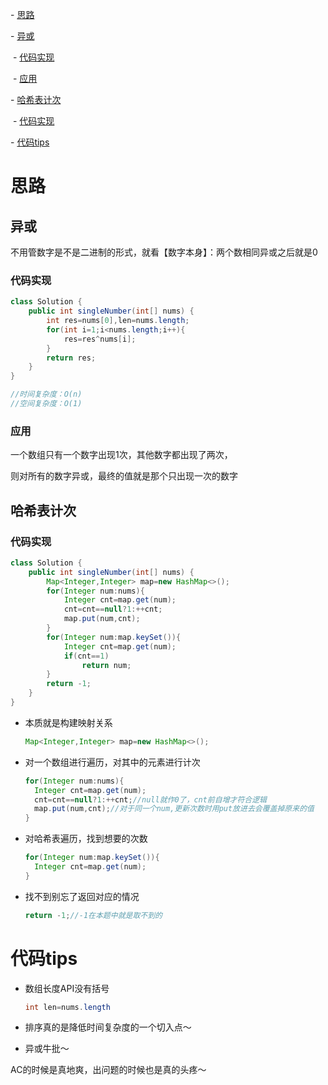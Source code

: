 \- [思路](#思路)

  \- [异或](#异或)

​    \- [代码实现](#代码实现)

​    \- [应用](#应用)

  \- [哈希表计次](#哈希表计次)

​    \- [代码实现](#代码实现-1)

\- [代码tips](#代码tips)



# 思路

## 异或

不用管数字是不是二进制的形式，就看【数字本身】：两个数相同异或之后就是0

### 代码实现

```java
class Solution {
    public int singleNumber(int[] nums) {
        int res=nums[0],len=nums.length;
        for(int i=1;i<nums.length;i++){
            res=res^nums[i];
        }
        return res;
    }
}

//时间复杂度：O(n)
//空间复杂度：O(1)
```

### 应用

一个数组只有一个数字出现1次，其他数字都出现了两次，

则对所有的数字异或，最终的值就是那个只出现一次的数字

## 哈希表计次

### 代码实现

```java
class Solution {
    public int singleNumber(int[] nums) {
        Map<Integer,Integer> map=new HashMap<>();
        for(Integer num:nums){
            Integer cnt=map.get(num);
            cnt=cnt==null?1:++cnt;
            map.put(num,cnt);
        }
        for(Integer num:map.keySet()){
            Integer cnt=map.get(num);
            if(cnt==1)
                return num;
        }
        return -1;
    }
}
```

- 本质就是构建映射关系

  ```java
  Map<Integer,Integer> map=new HashMap<>();
  ```

- 对一个数组进行遍历，对其中的元素进行计次

  ```java
  for(Integer num:nums){
    Integer cnt=map.get(num);
    cnt=cnt==null?1:++cnt;//null就作0了，cnt前自增才符合逻辑
    map.put(num,cnt);//对于同一个num,更新次数时用put放进去会覆盖掉原来的值
  }
  ```

- 对哈希表遍历，找到想要的次数

  ```java
  for(Integer num:map.keySet()){
    Integer cnt=map.get(num);
  }
  ```

- 找不到别忘了返回对应的情况

  ```java
  return -1;//-1在本题中就是取不到的
  ```

# 代码tips

- 数组长度API没有括号

  ```java
  int len=nums.length
  ```

- 排序真的是降低时间复杂度的一个切入点～

- 异或牛批～



AC的时候是真地爽，出问题的时候也是真的头疼～